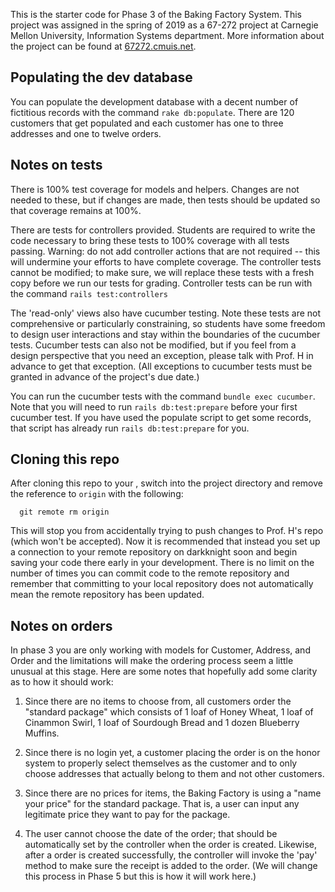This is the starter code for Phase 3 of the Baking Factory System.  This project was assigned in the spring of 2019 as a 67-272 project at Carnegie Mellon University, Information Systems department.  More information about the project can be found at [67272.cmuis.net](https://67272.cmuis.net).

Populating the dev database
---
You can populate the development database with a decent number of fictitious records with the command `rake db:populate`.  There are 120 customers that get populated and each customer has one to three addresses and one to twelve orders.


Notes on tests
---
There is 100% test coverage for models and helpers.  Changes are not needed to these, but if changes are made, then tests should be updated so that coverage remains at 100%.

There are tests for controllers provided.  Students are required to write the code necessary to bring these tests to 100% coverage with all tests passing.  Warning: do not add controller actions that are not required -- this will undermine your efforts to have complete coverage.  The controller tests cannot be modified; to make sure, we will replace these tests with a fresh copy before we run our tests for grading.  Controller tests can be run with the command `rails test:controllers`

The 'read-only' views also have cucumber testing.  Note these tests are not comprehensive or particularly constraining, so students have some freedom to design user interactions and stay within the boundaries of the cucumber tests.  Cucumber tests can also not be modified, but if you feel from a design perspective that you need an exception, please talk with Prof. H in advance to get that exception. (All exceptions to cucumber tests must be granted in advance of the project's due date.)

You can run the cucumber tests with the command `bundle exec cucumber`.  Note that you will need to run `rails db:test:prepare` before your first cucumber test.  If you have used the populate script to get some records, that script has already run `rails db:test:prepare` for you. 


Cloning this repo
---
After cloning this repo to your , switch into the project directory and remove the reference to `origin` with the following:

```
  git remote rm origin
```

This will stop you from accidentally trying to push changes to Prof. H's repo (which won't be accepted).  Now it is recommended that instead you set up a connection to your remote repository on darkknight soon and begin saving your code there early in your development.  There is no limit on the number of times you can commit code to the remote repository and remember that committing to your local repository does not automatically mean the remote repository has been updated.


Notes on orders
---
In phase 3 you are only working with models for Customer, Address, and Order and the limitations will make the ordering process seem a little unusual at this stage.  Here are some notes that hopefully add some clarity as to how it should work:

1. Since there are no items to choose from, all customers order the "standard package" which consists of 1 loaf of Honey Wheat, 1 loaf of Cinammon Swirl, 1 loaf of Sourdough Bread and 1 dozen Blueberry Muffins.

2. Since there is no login yet, a customer placing the order is on the honor system to properly select themselves as the customer and to only choose addresses that actually belong to them and not other customers.

3. Since there are no prices for items, the Baking Factory is using a "name your price" for the standard package.  That is, a user can input any legitimate price they want to pay for the package.

4. The user cannot choose the date of the order; that should be automatically set by the controller when the order is created.  Likewise, after a order is created successfully, the controller will invoke the 'pay' method to make sure the receipt is added to the order. (We will change this process in Phase 5 but this is how it will work here.)



